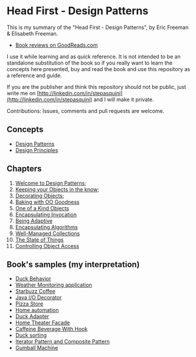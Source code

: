 # Head First - Design Patterns

This is my summary of the "Head First - Design Patterns", by Eric Freeman & Elisabeth Freeman.

- [Book reviews on GoodReads.com](https://www.goodreads.com/book/show/58128.Head_First_Design_Patterns)

I use it while learning and as quick reference. It is not intended to be an standalone substitution of the book so if you really want to learn the concepts here presented, buy and read the book and use this repository as a reference and guide.

If you are the publisher and think this repository should not be public, just write me on [http://linkedin.com/in/stepasquini](http://linkedin.com/in/stepasquini) and I will make it private.

Contributions: Issues, comments and pull requests are welcome.

## Concepts

- [Design Patterns](design_patterns.md)
- [Design Principles](design_principles.md)

## Chapters

1. [Welcome to Design Patterns](welcome_to_design_patterns.md);
2. [Keeping your Objects in the know](keeping_your_objects_in_the_know.md);
3. [Decorating Objects](decorating_objects.md);
4. [Baking with OO Goodness](baking_with_oo_goodness.md)
5. [One of a Kind Objects](one_of_a_kind_objects.md)
6. [Encapsulating Invocation](encapsulating_invocation.md)
7. [Being Adaptive](being_adaptive.md)
8. [Encapsulating Algorithms](encapsulating_algorithms.md)
9. [Well-Managed Collections](well_managed_collections.md)
10. [The State of Things](the_state_of_things.md)
11. [Controlling Object Access](controlling_object_access.md)

## Book's samples (my interpretation)

- [Duck Behavior](01_duck_behavior)
- [Weather Monitoring application](02_weather_monitoring_application)
- [Starbuzz Coffee](03_starbuzz_coffee)
- [Java I/O Decorator](04_java_io_decorator)
- [Pizza Store](05_pizza_store)
- [Home automation](06_home_automation)
- [Duck Adapter](07_duck_adapter)
- [Home Theater Facade](08_home_theater_facade)
- [Caffeine Beverage With Hook](09_caffeine_beverage_with_hook)
- [Duck sorting](10_duck_sorting)
- [Iterator Pattern and Composite Pattern](11_iterator_pattern)
- [Gumball Machine](12_gumball_machine)

